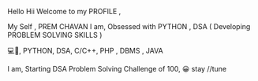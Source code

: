 
Hello Hii Welcome to my PROFILE ,

My Self , PREM CHAVAN 
I am, Obsessed with PYTHON , DSA ( Developing PROBLEM SOLVING SKILLS ) 

💻🍃,
PYTHON, 
DSA, 
C/C++, 
PHP ,
DBMS ,
JAVA 

I am, Starting DSA Problem Solving Challenge of 100, 😀 stay //tune 



